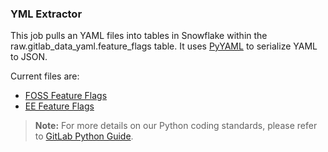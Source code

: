 ### YML Extractor

This job pulls an YAML files into tables in Snowflake within the raw.gitlab_data_yaml.feature_flags table. It uses [PyYAML](https://pypi.org/project/pyyaml/) to serialize YAML to JSON.

Current files are:

* [FOSS Feature Flags](https://gitlab.com/gitlab-org/gitlab/-/tree/master/config/feature_flags/)
* [EE Feature Flags](https://gitlab.com/gitlab-org/gitlab/-/tree/master/ee/config/feature_flags/)

> **Note:** For more details on our Python coding standards, please refer to [GitLab Python Guide](https://about.gitlab.com/handbook/business-technology/data-team/platform/python-guide/).
